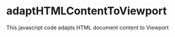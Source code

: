 adaptHTMLContentToViewport
==========================

This javascript code adapts HTML document content to Viewport
